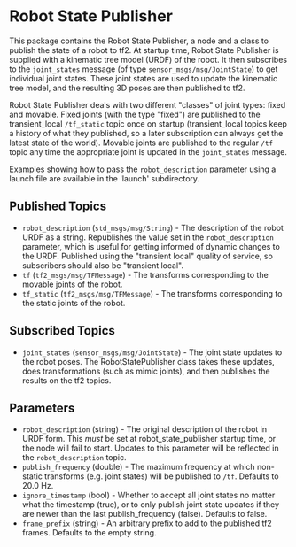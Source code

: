 Robot State Publisher
=====================

This package contains the Robot State Publisher, a node and a class to publish the state of a robot to tf2.
At startup time, Robot State Publisher is supplied with a kinematic tree model (URDF) of the robot.
It then subscribes to the `joint_states` message (of type `sensor_msgs/msg/JointState`) to get individual joint states.
These joint states are used to update the kinematic tree model, and the resulting 3D poses are then published to tf2.

Robot State Publisher deals with two different "classes" of joint types: fixed and movable.
Fixed joints (with the type "fixed") are published to the transient_local `/tf_static` topic once on startup (transient_local topics keep a history of what they published, so a later subscription can always get the latest state of the world).
Movable joints are published to the regular `/tf` topic any time the appropriate joint is updated in the `joint_states` message.

Examples showing how to pass the `robot_description` parameter using a launch file are available in the 'launch' subdirectory.

Published Topics
----------------
* `robot_description` (`std_msgs/msg/String`) - The description of the robot URDF as a string.  Republishes the value set in the `robot_description` parameter, which is useful for getting informed of dynamic changes to the URDF.  Published using the "transient local" quality of service, so subscribers should also be "transient local".
* `tf` (`tf2_msgs/msg/TFMessage`) - The transforms corresponding to the movable joints of the robot.
* `tf_static` (`tf2_msgs/msg/TFMessage`) - The transforms corresponding to the static joints of the robot.

Subscribed Topics
-----------------
* `joint_states` (`sensor_msgs/msg/JointState`) - The joint state updates to the robot poses.  The RobotStatePublisher class takes these updates, does transformations (such as mimic joints), and then publishes the results on the tf2 topics.

Parameters
----------
* `robot_description` (string) - The original description of the robot in URDF form.  This *must* be set at robot_state_publisher startup time, or the node will fail to start.  Updates to this parameter will be reflected in the `robot_description` topic.
* `publish_frequency` (double) - The maximum frequency at which non-static transforms (e.g. joint states) will be published to `/tf`.  Defaults to 20.0 Hz.
* `ignore_timestamp` (bool) - Whether to accept all joint states no matter what the timestamp (true), or to only publish joint state updates if they are newer than the last publish_frequency (false).  Defaults to false.
* `frame_prefix` (string) - An arbitrary prefix to add to the published tf2 frames.  Defaults to the empty string.
